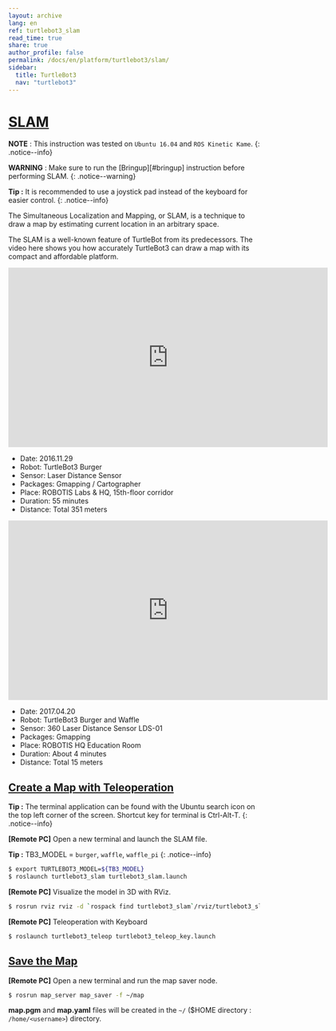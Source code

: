 ```yaml
---
layout: archive
lang: en
ref: turtlebot3_slam
read_time: true
share: true
author_profile: false
permalink: /docs/en/platform/turtlebot3/slam/
sidebar:
  title: TurtleBot3
  nav: "turtlebot3"
---
```


<div style="counter-reset: h1 11"></div>

# [SLAM](#slam)

**NOTE** : This instruction was tested on `Ubuntu 16.04` and `ROS Kinetic Kame`.
{: .notice--info}

**WARNING** : Make sure to run the [Bringup][#bringup] instruction before performing SLAM.
{: .notice--warning}

**Tip :** It is recommended to use a joystick pad instead of the keyboard for easier control.
{: .notice--info}

The Simultaneous Localization and Mapping, or SLAM, is a technique to draw a map by estimating current location in an arbitrary space.

The SLAM is a well-known feature of TurtleBot from its predecessors. The video here shows you how accurately TurtleBot3 can draw a map with its compact and affordable platform.

<iframe width="640" height="360" src="https://www.youtube.com/embed/lkW4-dG2BCY" frameborder="0" allowfullscreen></iframe>

* Date: 2016.11.29
* Robot: TurtleBot3 Burger
* Sensor: Laser Distance Sensor
* Packages: Gmapping / Cartographer
* Place: ROBOTIS Labs & HQ, 15th-floor corridor
* Duration: 55 minutes
* Distance: Total 351 meters

<iframe width="640" height="360" src="https://www.youtube.com/embed/7mEKrT_cKWI" frameborder="0" allowfullscreen></iframe>

* Date: 2017.04.20
* Robot: TurtleBot3 Burger and Waffle
* Sensor: 360 Laser Distance Sensor LDS-01
* Packages: Gmapping
* Place: ROBOTIS HQ Education Room
* Duration: About 4 minutes
* Distance: Total 15 meters

## [Create a Map with Teleoperation](#create-a-map-with-teleoperation)

**Tip :** The terminal application can be found with the Ubuntu search icon on the top left corner of the screen. Shortcut key for terminal is Ctrl-Alt-T.
{: .notice--info}

**[Remote PC]** Open a new terminal and launch the SLAM file.

**Tip :** TB3_MODEL = `burger`, `waffle`, `waffle_pi` 
{: .notice--info}

``` bash
$ export TURTLEBOT3_MODEL=${TB3_MODEL}
$ roslaunch turtlebot3_slam turtlebot3_slam.launch
```

**[Remote PC]** Visualize the model in 3D with RViz.

``` bash
$ rosrun rviz rviz -d `rospack find turtlebot3_slam`/rviz/turtlebot3_slam.rviz
```

**[Remote PC]** Teleoperation with Keyboard

``` bash
$ roslaunch turtlebot3_teleop turtlebot3_teleop_key.launch
```

## [Save the Map](#save-the-map)

**[Remote PC]** Open a new terminal and run the map saver node.

``` bash
$ rosrun map_server map_saver -f ~/map
```

**map.pgm** and **map.yaml** files will be created in the `~/` ($HOME directory : `/home/<username>`) directory.
